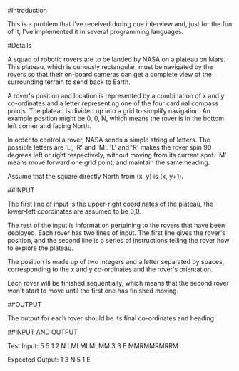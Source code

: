 #Introduction

This is a problem that I've received during one interview and, just for the fun of it, 
I've implemented it in several programming languages.

#Details

A squad of robotic rovers are to be landed by NASA on a plateau on Mars. This plateau, 
which is curiously rectangular, must be navigated by the rovers so that their on-board 
cameras can get a complete view of the surrounding terrain to send back to Earth.

A rover's position and location is represented by a combination of x and y co-ordinates 
and a letter representing one of the four cardinal compass points. The plateau is divided 
up into a grid to simplify navigation. An example position might be 0, 0, N, which means 
the rover is in the bottom left corner and facing North.

In order to control a rover, NASA sends a simple string of letters. The possible letters 
are 'L', 'R' and 'M'. 'L' and 'R' makes the rover spin 90 degrees left or right respectively, 
without moving from its current spot. 'M' means move forward one grid point, and maintain 
the same heading.

Assume that the square directly North from (x, y) is (x, y+1).

##INPUT

The first line of input is the upper-right coordinates of the plateau, the lower-left 
coordinates are assumed to be 0,0.

The rest of the input is information pertaining to the rovers that have been deployed. 
Each rover has two lines of input. The first line gives the rover's position, and the 
second line is a series of instructions telling the rover how to explore the plateau.

The position is made up of two integers and a letter separated by spaces, corresponding 
to the x and y co-ordinates and the rover's orientation.

Each rover will be finished sequentially, which means that the second rover won't start 
to move until the first one has finished moving.

##OUTPUT

The output for each rover should be its final co-ordinates and heading.

##INPUT AND OUTPUT

Test Input: 5 5 1 2 N LMLMLMLMM 3 3 E MMRMMRMRRM

Expected Output: 1 3 N 5 1 E
